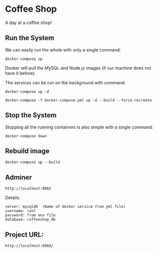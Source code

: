 # Coffee Shop
A day at a coffee shop!

## Run the System
We can easily run the whole with only a single command:
```
docker-compose up
```

Docker will pull the MySQL and Node.js images (if our machine does not have it before).

The services can be run on the background with command:
```
docker-compose up -d

docker-compose -f docker-compose.yml up -d --build --force-recreate
```

## Stop the System
Stopping all the running containers is also simple with a single command:
```
docker-compose down
```

## Rebuild image
```
docker-compose up --build
```

## Adminer 
```
http://localhost:8082
```
Details:
```
server: mysqldb  (Name of docker service from yml file)
username: root
password: from env file
database: coffeeshop_db
```

## Project URL:
```
http://localhost:6868/
```

